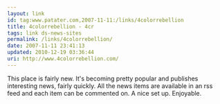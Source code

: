 ```yaml
---
layout: link
id: tag:www.patater.com,2007-11-11:/links/4colorrebellion
title: 4colorrebellion - 4cr
tags: link ds-news-sites
permalink: /links/4colorrebellion/
date: 2007-11-11 23:41:13
updated: 2010-12-19 03:36:44
uri: http://www.4colorrebellion.com/
---
```

This place is fairly new. It's becoming pretty popular and publishes
interesting news, fairly quickly. All the news items are available in an rss
feed and each item can be commented on. A nice set up. Enjoyable.
